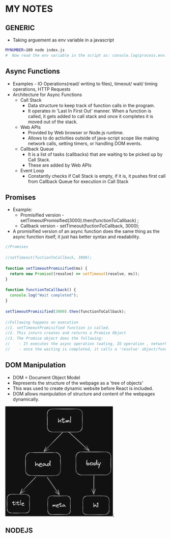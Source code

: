 # MY NOTES

## GENERIC

- Taking arguement as env variable in a javascript

```bash
MYNUMBER=100 node index.js
#  Now read the env variable in the script as: console.log(process.env.MYNUMBER)
```

## Async Functions

- Examples - IO Operations(read/ writing to files), timeout/ wait/ timing operations, HTTP Requests
- Architecture for Async Functions
  - Call Stack
    - Data structure to keep track of function calls in the program.
    - It operates in 'Last In First Out' manner. When a function is called, it gets added to call stack and once it completes it is moved out of the stack.
  - Web APIs
    - Provided by Web browser or Node.js runtime.
    - Allows to do activities outside of java-script scope like making network calls, setting timers, or handling DOM events.
  - Callback Queue
    - It is a list of tasks (callbacks) that are waiting to be picked up by Call Stack.
    - These are added by Web APIs
  - Event Loop
    - Constantly checks if Call Stack is empty, if it is, it pushes first call from Callback Queue for execution in Call Stack

## Promises

- Example:
  - Promisified version - setTimeoutPromisified(3000).then(functionToCallback) ;
  - Callback version - setTimeout(fuctionToCallback, 3000);
- A promisified version of an async function does the same thing as the async function itself, it just has better syntax and readability.

```javascript
//Promises

//setTimeout(fuctionToCallback, 3000);

function setTimeoutPromisified(ms) {
  return new Promise((resolve) => setTimeout(resolve, ms));
}

function functionToCallback() {
  console.log("Wait completed");
}

setTimeoutPromisified(3000).then(functionToCallback);

//Following happens on execution
//1. setTimeoutPromisified function is called.
//2. This inturn creates and returns a Promise Object
//3. The Promise object does the following:
//    - It executes the async operation (wating, IO operation , network call etc.) with the provide wait time as arguement.
//    - once the waiting is completed, it calls a 'resolve' object/function. This 'resolve' will actually be the function that is passed in the 'then()'
```

## DOM Manipulation

- DOM = Document Object Model
- Represents the structure of the webpage as a 'tree of objects'
- This was used to create dynamic website before React is included.
- DOM allows manipulation of structure and content of the webpages dynamically.

![Dom_Structure](./images/DOM_01.png);

## NODEJS
